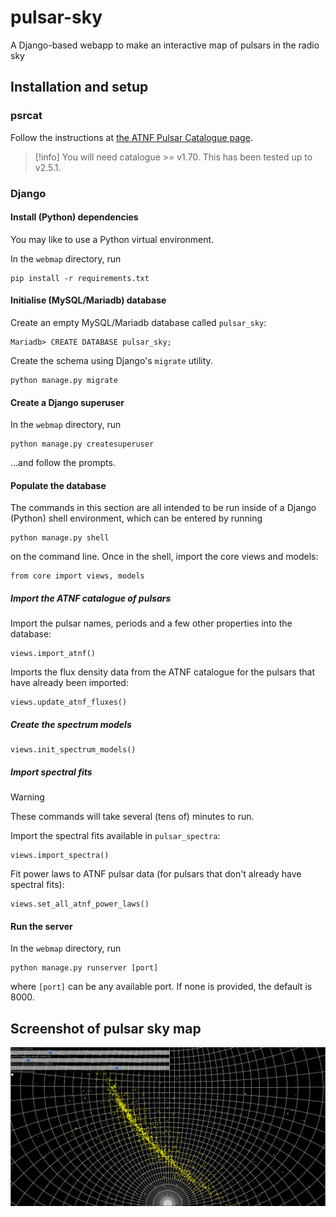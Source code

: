 # pulsar-sky
A Django-based webapp to make an interactive map of pulsars in the radio sky

## Installation and setup

### psrcat

Follow the instructions at [the ATNF Pulsar Catalogue page](https://www.atnf.csiro.au/people/pulsar/psrcat/download.html).

> [!info]
> You will need catalogue >= v1.70. This has been tested up to v2.5.1.

### Django

#### Install (Python) dependencies

You may like to use a Python virtual environment.

In the `webmap` directory, run

```
pip install -r requirements.txt
```

#### Initialise (MySQL/Mariadb) database

Create an empty MySQL/Mariadb database called `pulsar_sky`:
```
Mariadb> CREATE DATABASE pulsar_sky;
```

Create the schema using Django's `migrate` utility.
```
python manage.py migrate
```

#### Create a Django superuser

In the `webmap` directory, run

```
python manage.py createsuperuser
```

...and follow the prompts.

#### Populate the database

The commands in this section are all intended to be run inside of a Django (Python) shell environment, which can be entered by running
```
python manage.py shell
```
on the command line. Once in the shell, import the core views and models:
```
from core import views, models
```

##### Import the ATNF catalogue of pulsars

Import the pulsar names, periods and a few other properties into the database:
```
views.import_atnf()
```

Imports the flux density data from the ATNF catalogue for the pulsars that have already been imported:
```
views.update_atnf_fluxes()
```

##### Create the spectrum models

```
views.init_spectrum_models()
```

##### Import spectral fits

> [!warning]
> These commands will take several (tens of) minutes to run.

Import the spectral fits available in `pulsar_spectra`:
```
views.import_spectra()
```

Fit power laws to ATNF pulsar data (for pulsars that don't already have spectral fits):
```
views.set_all_atnf_power_laws()
```

#### Run the server

In the `webmap` directory, run

```
python manage.py runserver [port]
```
where `[port]` can be any available port.
If none is provided, the default is 8000.

## Screenshot of pulsar sky map

![screenshot.png](screenshot.png)

